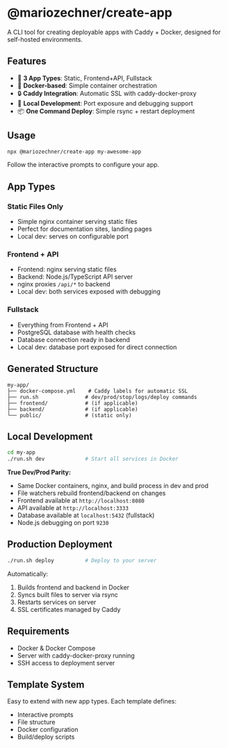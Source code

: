 # @mariozechner/create-app

A CLI tool for creating deployable apps with Caddy + Docker, designed for self-hosted environments.

## Features

- 🚀 **3 App Types**: Static, Frontend+API, Fullstack
- 🐳 **Docker-based**: Simple container orchestration
- 🔒 **Caddy Integration**: Automatic SSL with caddy-docker-proxy
- 🔧 **Local Development**: Port exposure and debugging support
- 📦 **One Command Deploy**: Simple rsync + restart deployment

## Usage

```bash
npx @mariozechner/create-app my-awesome-app
```

Follow the interactive prompts to configure your app.

## App Types

### Static Files Only
- Simple nginx container serving static files
- Perfect for documentation sites, landing pages
- Local dev: serves on configurable port

### Frontend + API
- Frontend: nginx serving static files
- Backend: Node.js/TypeScript API server
- nginx proxies `/api/*` to backend
- Local dev: both services exposed with debugging

### Fullstack
- Everything from Frontend + API
- PostgreSQL database with health checks
- Database connection ready in backend
- Local dev: database port exposed for direct connection

## Generated Structure

```
my-app/
├── docker-compose.yml    # Caddy labels for automatic SSL
├── run.sh               # dev/prod/stop/logs/deploy commands
├── frontend/            # (if applicable)
├── backend/             # (if applicable)
└── public/              # (static only)
```

## Local Development

```bash
cd my-app
./run.sh dev             # Start all services in Docker
```

**True Dev/Prod Parity:**
- Same Docker containers, nginx, and build process in dev and prod
- File watchers rebuild frontend/backend on changes
- Frontend available at `http://localhost:8080`
- API available at `http://localhost:3333` 
- Database available at `localhost:5432` (fullstack)
- Node.js debugging on port `9230`

## Production Deployment

```bash
./run.sh deploy          # Deploy to your server
```

Automatically:
1. Builds frontend and backend in Docker
2. Syncs built files to server via rsync
3. Restarts services on server
4. SSL certificates managed by Caddy

## Requirements

- Docker & Docker Compose
- Server with caddy-docker-proxy running
- SSH access to deployment server

## Template System

Easy to extend with new app types. Each template defines:
- Interactive prompts
- File structure
- Docker configuration
- Build/deploy scripts